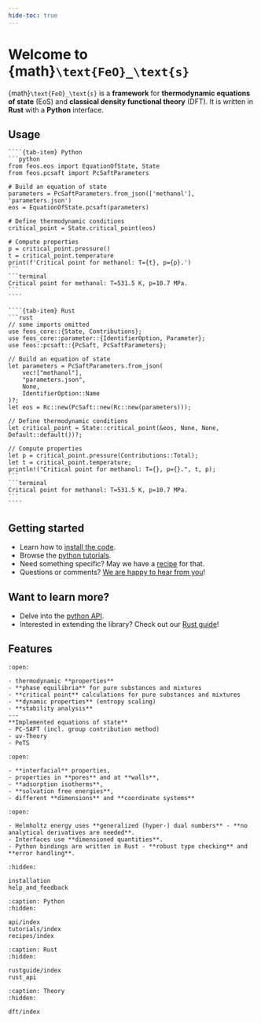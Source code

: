 ```yaml
---
hide-toc: true
---
```


# Welcome to {math}`\text{FeO}_\text{s}`

{math}`\text{FeO}_\text{s}` is a **framework** for **thermodynamic equations of state** (EoS) and **classical density functional theory** (DFT).
It is written in **Rust** with a **Python** interface.

## Usage

`````{tab-set}
````{tab-item} Python
```python
from feos.eos import EquationOfState, State
from feos.pcsaft import PcSaftParameters

# Build an equation of state
parameters = PcSaftParameters.from_json(['methanol'], 'parameters.json')
eos = EquationOfState.pcsaft(parameters)

# Define thermodynamic conditions
critical_point = State.critical_point(eos)

# Compute properties
p = critical_point.pressure()
t = critical_point.temperature
print(f'Critical point for methanol: T={t}, p={p}.')
```
```terminal
Critical point for methanol: T=531.5 K, p=10.7 MPa.
```
````

````{tab-item} Rust
```rust
// some imports omitted
use feos_core::{State, Contributions};
use feos_core::parameter::{IdentifierOption, Parameter};
use feos::pcsaft::{PcSaft, PcSaftParameters};

// Build an equation of state
let parameters = PcSaftParameters.from_json(
    vec!["methanol"], 
    "parameters.json",
    None,
    IdentifierOption::Name
)?;
let eos = Rc::new(PcSaft::new(Rc::new(parameters)));

// Define thermodynamic conditions
let critical_point = State::critical_point(&eos, None, None, Default::default())?;

// Compute properties
let p = critical_point.pressure(Contributions::Total);
let t = critical_point.temperature;
println!("Critical point for methanol: T={}, p={}.", t, p);
```
```terminal
Critical point for methanol: T=531.5 K, p=10.7 MPa.
```
````
`````

## Getting started

- Learn how to [install the code](installation).
- Browse the [python tutorials](tutorials/index).
- Need something specific? May we have a [recipe](recipes/index) for that.
- Questions or comments? [We are happy to hear from you](help_and_feedback)!

## Want to learn more?
- Delve into the [python API](api/index).
- Interested in extending the library? Check out our [Rust guide](rustguide/index)!

## Features

```{dropdown} Equations of State
:open:

- thermodynamic **properties**
- **phase equilibria** for pure substances and mixtures
- **critical point** calculations for pure substances and mixtures
- **dynamic properties** (entropy scaling)
- **stability analysis**
---
**Implemented equations of state**
- PC-SAFT (incl. group contribution method)
- uv-Theory
- PeTS
```

```{dropdown} Density Functional Theory
:open:

- **interfacial** properties,
- properties in **pores** and at **walls**,
- **adsorption isotherms**,
- **solvation free energies**,
- different **dimensions** and **coordinate systems**
```

```{dropdown} Extensibility / Usability
:open:

- Helmholtz energy uses **generalized (hyper-) dual numbers** - **no analytical derivatives are needed**.
- Interfaces use **dimensioned quantities**.
- Python bindings are written in Rust - **robust type checking** and **error handling**.
```

```{toctree}
:hidden:

installation
help_and_feedback
```


```{toctree}
:caption: Python
:hidden:

api/index
tutorials/index
recipes/index
```

```{toctree}
:caption: Rust
:hidden:

rustguide/index
rust_api
```

```{toctree}
:caption: Theory
:hidden:

dft/index
```